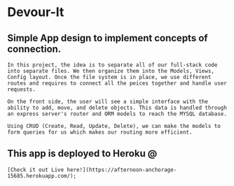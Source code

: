 # Devour-It

## Simple App design to implement concepts of connection. 

    In this project, the idea is to separate all of our full-stack code into separate files. We then organize them into the Models, Views, Config layout. Once the file system is in place, we use different routes and requires to connect all the peices together and handle user requests. 

    On the front side, the user will see a simple interface with the ability to add, move, and delete objects. This data is handled through an express server's router and ORM models to reach the MYSQL database. 

    Using CRUD (Create, Read, Update, Delete), we can make the models to form queries for us which makes our routing more efficient. 

## This app is deployed to Heroku @

    
    
    [Check it out Live here!](https://afternoon-anchorage-15685.herokuapp.com/);

